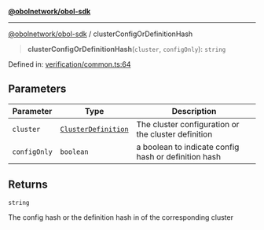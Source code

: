 [**@obolnetwork/obol-sdk**](../index.md)

***

[@obolnetwork/obol-sdk](../index.md) / clusterConfigOrDefinitionHash

> **clusterConfigOrDefinitionHash**(`cluster`, `configOnly`): `string`

Defined in: [verification/common.ts:64](https://github.com/ObolNetwork/obol-sdk/blob/920730d3a8bf5554dc69a4ed8703da68e999e989/src/verification/common.ts#L64)

## Parameters

| Parameter | Type | Description |
| ------ | ------ | ------ |
| `cluster` | [`ClusterDefinition`](../interfaces/ClusterDefinition.md) | The cluster configuration or the cluster definition |
| `configOnly` | `boolean` | a boolean to indicate config hash or definition hash |

## Returns

`string`

The config hash or the definition hash in of the corresponding cluster
